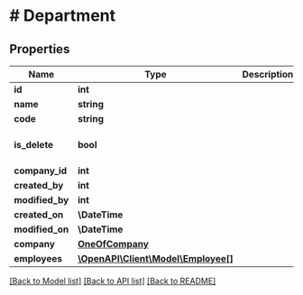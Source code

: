 # # Department

## Properties

Name | Type | Description | Notes
------------ | ------------- | ------------- | -------------
**id** | **int** |  | [optional]
**name** | **string** |  |
**code** | **string** |  | [optional]
**is_delete** | **bool** |  | [optional] [default to false]
**company_id** | **int** |  | [optional]
**created_by** | **int** |  | [optional]
**modified_by** | **int** |  | [optional]
**created_on** | **\DateTime** |  | [optional]
**modified_on** | **\DateTime** |  | [optional]
**company** | [**OneOfCompany**](OneOfCompany.md) |  | [optional]
**employees** | [**\OpenAPI\Client\Model\Employee[]**](Employee.md) |  | [optional]

[[Back to Model list]](../../README.md#models) [[Back to API list]](../../README.md#endpoints) [[Back to README]](../../README.md)
